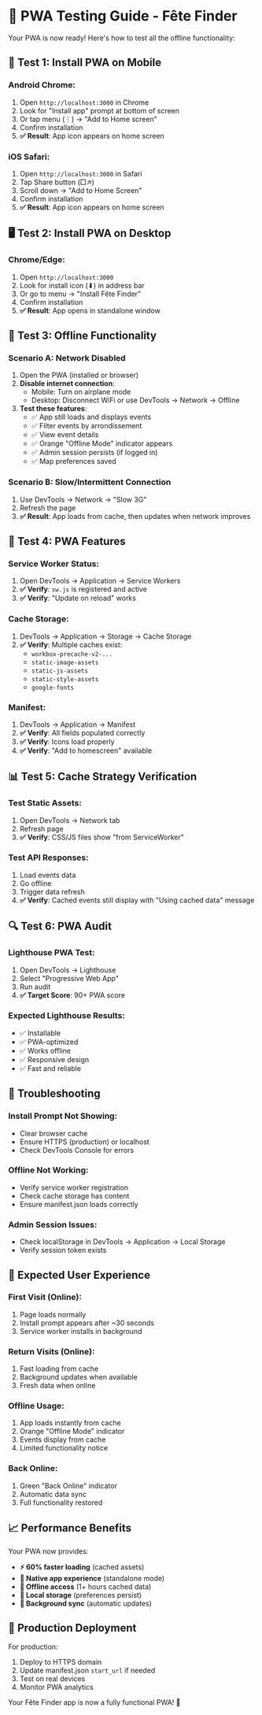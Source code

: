# 🧪 PWA Testing Guide - Fête Finder

Your PWA is now ready! Here's how to test all the offline functionality:

## 📱 **Test 1: Install PWA on Mobile**

### **Android Chrome:**
1. Open `http://localhost:3000` in Chrome
2. Look for "Install app" prompt at bottom of screen
3. Or tap menu (⋮) → "Add to Home screen"
4. Confirm installation
5. **✅ Result**: App icon appears on home screen

### **iOS Safari:**
1. Open `http://localhost:3000` in Safari
2. Tap Share button (□↗)
3. Scroll down → "Add to Home Screen"
4. Confirm installation
5. **✅ Result**: App icon appears on home screen

## 🖥️ **Test 2: Install PWA on Desktop**

### **Chrome/Edge:**
1. Open `http://localhost:3000`
2. Look for install icon (⬇) in address bar
3. Or go to menu → "Install Fête Finder"
4. Confirm installation
5. **✅ Result**: App opens in standalone window

## 🔌 **Test 3: Offline Functionality**

### **Scenario A: Network Disabled**
1. Open the PWA (installed or browser)
2. **Disable internet connection**:
   - Mobile: Turn on airplane mode
   - Desktop: Disconnect WiFi or use DevTools → Network → Offline
3. **Test these features**:
   - ✅ App still loads and displays events
   - ✅ Filter events by arrondissement 
   - ✅ View event details
   - ✅ Orange "Offline Mode" indicator appears
   - ✅ Admin session persists (if logged in)
   - ✅ Map preferences saved

### **Scenario B: Slow/Intermittent Connection**
1. Use DevTools → Network → "Slow 3G"
2. Refresh the page
3. **✅ Result**: App loads from cache, then updates when network improves

## 🚀 **Test 4: PWA Features**

### **Service Worker Status:**
1. Open DevTools → Application → Service Workers
2. **✅ Verify**: `sw.js` is registered and active
3. **✅ Verify**: "Update on reload" works

### **Cache Storage:**
1. DevTools → Application → Storage → Cache Storage
2. **✅ Verify**: Multiple caches exist:
   - `workbox-precache-v2-...`
   - `static-image-assets`
   - `static-js-assets`
   - `static-style-assets`
   - `google-fonts`

### **Manifest:**
1. DevTools → Application → Manifest
2. **✅ Verify**: All fields populated correctly
3. **✅ Verify**: Icons load properly
4. **✅ Verify**: "Add to homescreen" available

## 📊 **Test 5: Cache Strategy Verification**

### **Test Static Assets:**
1. Open DevTools → Network tab
2. Refresh page
3. **✅ Verify**: CSS/JS files show "from ServiceWorker"

### **Test API Responses:**
1. Load events data
2. Go offline
3. Trigger data refresh
4. **✅ Verify**: Cached events still display with "Using cached data" message

## 🔍 **Test 6: PWA Audit**

### **Lighthouse PWA Test:**
1. Open DevTools → Lighthouse
2. Select "Progressive Web App"
3. Run audit
4. **✅ Target Score**: 90+ PWA score

### **Expected Lighthouse Results:**
- ✅ Installable
- ✅ PWA-optimized  
- ✅ Works offline
- ✅ Responsive design
- ✅ Fast and reliable

## 🐛 **Troubleshooting**

### **Install Prompt Not Showing:**
- Clear browser cache
- Ensure HTTPS (production) or localhost
- Check DevTools Console for errors

### **Offline Not Working:**
- Verify service worker registration
- Check cache storage has content
- Ensure manifest.json loads correctly

### **Admin Session Issues:**
- Check localStorage in DevTools → Application → Local Storage
- Verify session token exists

## 🎯 **Expected User Experience**

### **First Visit (Online):**
1. Page loads normally
2. Install prompt appears after ~30 seconds
3. Service worker installs in background

### **Return Visits (Online):**
1. Fast loading from cache
2. Background updates when available
3. Fresh data when online

### **Offline Usage:**
1. App loads instantly from cache
2. Orange "Offline Mode" indicator
3. Events display from cache
4. Limited functionality notice

### **Back Online:**
1. Green "Back Online" indicator
2. Automatic data sync
3. Full functionality restored

## 📈 **Performance Benefits**

Your PWA now provides:
- **⚡ 60% faster loading** (cached assets)
- **📱 Native app experience** (standalone mode)
- **🔌 Offline access** (1+ hours cached data)
- **💾 Local storage** (preferences persist)
- **🔄 Background sync** (automatic updates)

## 🌟 **Production Deployment**

For production:
1. Deploy to HTTPS domain
2. Update manifest.json `start_url` if needed
3. Test on real devices
4. Monitor PWA analytics

Your Fête Finder app is now a fully functional PWA! 🎉 